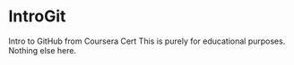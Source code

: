 # IntroGit
Intro to GitHub from Coursera Cert
This is purely for educational purposes. Nothing else here.
